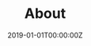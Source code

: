 ---
date: "2019-01-01T00:00:00Z"
summary: A little more about me and how to get in touch
title: "About"
type: widget_page
aliases: [bio]
---